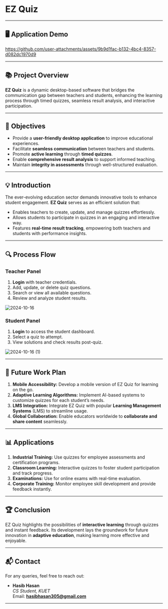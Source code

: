 # EZ Quiz


---

## 🖥️ Application Demo

https://github.com/user-attachments/assets/9b9d1fac-b132-4bc4-8357-d082dc1970d9

---

## 📚 Project Overview
**EZ Quiz** is a dynamic desktop-based software that bridges the communication gap between teachers and students, enhancing the learning process through timed quizzes, seamless result analysis, and interactive participation.

---

## 🎯 Objectives
- Provide a **user-friendly desktop application** to improve educational experiences.
- Facilitate **seamless communication** between teachers and students.
- Promote **active learning** through **timed quizzes**.
- Enable **comprehensive result analysis** to support informed teaching.
- Maintain **integrity in assessments** through well-structured evaluation.

---

## 💡 Introduction
The ever-evolving education sector demands innovative tools to enhance student engagement. **EZ Quiz** serves as an efficient solution that:
- Enables teachers to create, update, and manage quizzes effortlessly.
- Allows students to participate in quizzes in an engaging and interactive way.
- Features **real-time result tracking**, empowering both teachers and students with performance insights.

---

## 🔍 Process Flow

### Teacher Panel
1. **Login** with teacher credentials.
2. Add, update, or delete quiz questions.
3. Search or view all available questions.
4. Review and analyze student results.

![2024-10-16](https://github.com/user-attachments/assets/025f9f36-e724-4fcd-a2ba-a7411f45001c)

### Student Panel
1. **Login** to access the student dashboard.
2. Select a quiz to attempt.
3. View solutions and check results post-quiz.

![2024-10-16 (1)](https://github.com/user-attachments/assets/8d32fc5b-bcd8-41da-a123-e21f10ff2688)

---

## 🚀 Future Work Plan
1. **Mobile Accessibility:** Develop a mobile version of EZ Quiz for learning on the go.
2. **Adaptive Learning Algorithms:** Implement AI-based systems to customize quizzes for each student’s needs.
3. **LMS Integration:** Integrate EZ Quiz with popular **Learning Management Systems** (LMS) to streamline usage.
4. **Global Collaboration:** Enable educators worldwide to **collaborate and share content** seamlessly.

---

## 📊 Applications
1. **Industrial Training:** Use quizzes for employee assessments and certification programs.
2. **Classroom Learning:** Interactive quizzes to foster student participation and track progress.
3. **Examinations:** Use for online exams with real-time evaluation.
4. **Corporate Training:** Monitor employee skill development and provide feedback instantly.

---

## 🏆 Conclusion
EZ Quiz highlights the possibilities of **interactive learning** through quizzes and instant feedback. Its development lays the groundwork for future innovation in **adaptive education**, making learning more effective and enjoyable.

---

## 📬 Contact
For any queries, feel free to reach out:

- **Hasib Hasan**  
  *CS Student, KUET*  
  Email: **hasibhasan305@gmail.com**

---

